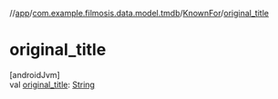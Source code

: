 //[app](../../../index.md)/[com.example.filmosis.data.model.tmdb](../index.md)/[KnownFor](index.md)/[original_title](original_title.md)

# original_title

[androidJvm]\
val [original_title](original_title.md): [String](https://kotlinlang.org/api/latest/jvm/stdlib/kotlin/-string/index.html)
